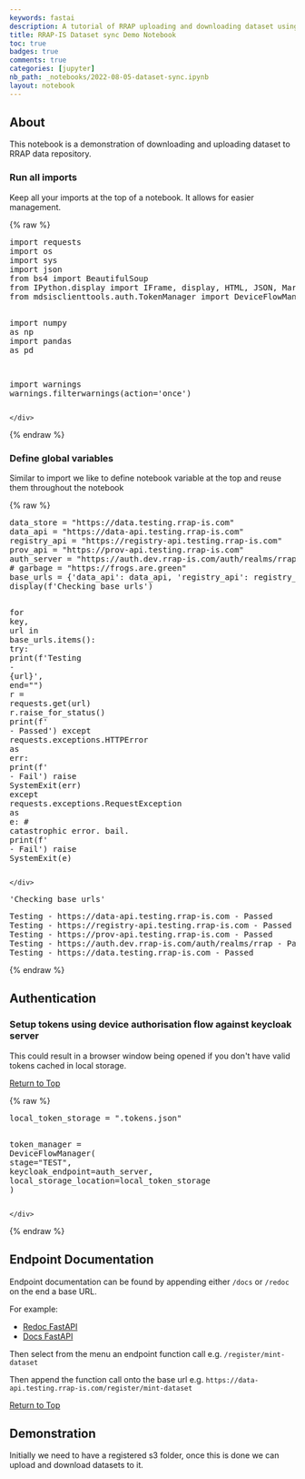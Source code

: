 ```yaml
---
keywords: fastai
description: A tutorial of RRAP uploading and downloading dataset using Jupyter notebooks.
title: RRAP-IS Dataset sync Demo Notebook
toc: true 
badges: true
comments: true
categories: [jupyter]
nb_path: _notebooks/2022-08-05-dataset-sync.ipynb
layout: notebook
---
```


<!--
#################################################
### THIS FILE WAS AUTOGENERATED! DO NOT EDIT! ###
#################################################
# file to edit: _notebooks/2022-08-05-dataset-sync.ipynb
-->

<div class="container" id="notebook-container">
        
<div class="cell border-box-sizing text_cell rendered"><div class="inner_cell">
<div class="text_cell_render border-box-sizing rendered_html">
<h2 id="About">About<a class="anchor-link" href="#About"> </a></h2><p>This notebook is a demonstration of downloading and uploading dataset to RRAP data repository.</p>

</div>
</div>
</div>
<div class="cell border-box-sizing text_cell rendered"><div class="inner_cell">
<div class="text_cell_render border-box-sizing rendered_html">
<h3 id="Run-all-imports">Run all imports<a class="anchor-link" href="#Run-all-imports"> </a></h3><p>Keep all your imports at the top of a notebook.  It allows for easier management.</p>

</div>
</div>
</div>
    {% raw %}
    
<div class="cell border-box-sizing code_cell rendered">
<div class="input">

<div class="inner_cell">
    <div class="input_area">
<div class=" highlight hl-ipython3"><pre><span></span><span class="kn">import</span> <span class="nn">requests</span>
<span class="kn">import</span> <span class="nn">os</span>
<span class="kn">import</span> <span class="nn">sys</span>
<span class="kn">import</span> <span class="nn">json</span>
<span class="kn">from</span> <span class="nn">bs4</span> <span class="kn">import</span> <span class="n">BeautifulSoup</span>
<span class="kn">from</span> <span class="nn">IPython.display</span> <span class="kn">import</span> <span class="n">IFrame</span><span class="p">,</span> <span class="n">display</span><span class="p">,</span> <span class="n">HTML</span><span class="p">,</span> <span class="n">JSON</span><span class="p">,</span> <span class="n">Markdown</span><span class="p">,</span> <span class="n">Image</span>
<span class="kn">from</span> <span class="nn">mdsisclienttools.auth.TokenManager</span> <span class="kn">import</span> <span class="n">DeviceFlowManager</span>

<span class="kn">import</span> <span class="nn">numpy</span> <span class="k">as</span> <span class="nn">np</span>
<span class="kn">import</span> <span class="nn">pandas</span> <span class="k">as</span> <span class="nn">pd</span>

<span class="kn">import</span> <span class="nn">warnings</span>
<span class="n">warnings</span><span class="o">.</span><span class="n">filterwarnings</span><span class="p">(</span><span class="n">action</span><span class="o">=</span><span class="s1">&#39;once&#39;</span><span class="p">)</span>
</pre></div>

    </div>
</div>
</div>

</div>
    {% endraw %}

<div class="cell border-box-sizing text_cell rendered"><div class="inner_cell">
<div class="text_cell_render border-box-sizing rendered_html">
<h3 id="Define-global-variables">Define global variables<a class="anchor-link" href="#Define-global-variables"> </a></h3><p>Similar to import we like to define notebook variable at the top and reuse them throughout the notebook</p>

</div>
</div>
</div>
    {% raw %}
    
<div class="cell border-box-sizing code_cell rendered">
<div class="input">

<div class="inner_cell">
    <div class="input_area">
<div class=" highlight hl-ipython3"><pre><span></span><span class="n">data_store</span> <span class="o">=</span> <span class="s2">&quot;https://data.testing.rrap-is.com&quot;</span>
<span class="n">data_api</span> <span class="o">=</span> <span class="s2">&quot;https://data-api.testing.rrap-is.com&quot;</span>
<span class="n">registry_api</span> <span class="o">=</span> <span class="s2">&quot;https://registry-api.testing.rrap-is.com&quot;</span>
<span class="n">prov_api</span> <span class="o">=</span> <span class="s2">&quot;https://prov-api.testing.rrap-is.com&quot;</span>
<span class="n">auth_server</span> <span class="o">=</span> <span class="s2">&quot;https://auth.dev.rrap-is.com/auth/realms/rrap&quot;</span>
<span class="c1"># garbage = &quot;https://frogs.are.green&quot;</span>
<span class="n">base_urls</span> <span class="o">=</span> <span class="p">{</span><span class="s1">&#39;data_api&#39;</span><span class="p">:</span> <span class="n">data_api</span><span class="p">,</span> <span class="s1">&#39;registry_api&#39;</span><span class="p">:</span> <span class="n">registry_api</span><span class="p">,</span> <span class="s1">&#39;prov_api&#39;</span><span class="p">:</span> <span class="n">prov_api</span><span class="p">,</span> <span class="s1">&#39;auth_server&#39;</span><span class="p">:</span> <span class="n">auth_server</span><span class="p">,</span> <span class="s1">&#39;data_store&#39;</span><span class="p">:</span> <span class="n">data_store</span><span class="p">}</span><span class="c1">#, &#39;garbage&#39;: garbage}</span>
<span class="n">display</span><span class="p">(</span><span class="sa">f</span><span class="s1">&#39;Checking base urls&#39;</span><span class="p">)</span>

<span class="k">for</span> <span class="n">key</span><span class="p">,</span> <span class="n">url</span> <span class="ow">in</span> <span class="n">base_urls</span><span class="o">.</span><span class="n">items</span><span class="p">():</span>
    <span class="k">try</span><span class="p">:</span>
        <span class="nb">print</span><span class="p">(</span><span class="sa">f</span><span class="s1">&#39;Testing - </span><span class="si">{</span><span class="n">url</span><span class="si">}</span><span class="s1">&#39;</span><span class="p">,</span> <span class="n">end</span><span class="o">=</span><span class="s2">&quot;&quot;</span><span class="p">)</span>
        <span class="n">r</span> <span class="o">=</span> <span class="n">requests</span><span class="o">.</span><span class="n">get</span><span class="p">(</span><span class="n">url</span><span class="p">)</span>
        <span class="n">r</span><span class="o">.</span><span class="n">raise_for_status</span><span class="p">()</span>
        <span class="nb">print</span><span class="p">(</span><span class="sa">f</span><span class="s1">&#39; - Passed&#39;</span><span class="p">)</span>
    <span class="k">except</span> <span class="n">requests</span><span class="o">.</span><span class="n">exceptions</span><span class="o">.</span><span class="n">HTTPError</span> <span class="k">as</span> <span class="n">err</span><span class="p">:</span>
        <span class="nb">print</span><span class="p">(</span><span class="sa">f</span><span class="s1">&#39; - Fail&#39;</span><span class="p">)</span>
        <span class="k">raise</span> <span class="ne">SystemExit</span><span class="p">(</span><span class="n">err</span><span class="p">)</span>
    <span class="k">except</span> <span class="n">requests</span><span class="o">.</span><span class="n">exceptions</span><span class="o">.</span><span class="n">RequestException</span> <span class="k">as</span> <span class="n">e</span><span class="p">:</span>
        <span class="c1"># catastrophic error. bail.</span>
        <span class="nb">print</span><span class="p">(</span><span class="sa">f</span><span class="s1">&#39; - Fail&#39;</span><span class="p">)</span>
        <span class="k">raise</span> <span class="ne">SystemExit</span><span class="p">(</span><span class="n">e</span><span class="p">)</span>
</pre></div>

    </div>
</div>
</div>

<div class="output_wrapper">
<div class="output">

<div class="output_area">



<div class="output_text output_subarea ">
<pre>&#39;Checking base urls&#39;</pre>
</div>

</div>

<div class="output_area">

<div class="output_subarea output_stream output_stdout output_text">
<pre>Testing - https://data-api.testing.rrap-is.com - Passed
Testing - https://registry-api.testing.rrap-is.com - Passed
Testing - https://prov-api.testing.rrap-is.com - Passed
Testing - https://auth.dev.rrap-is.com/auth/realms/rrap - Passed
Testing - https://data.testing.rrap-is.com - Passed
</pre>
</div>
</div>

</div>
</div>

</div>
    {% endraw %}

<div class="cell border-box-sizing text_cell rendered"><div class="inner_cell">
<div class="text_cell_render border-box-sizing rendered_html">
<h2 id="Authentication">Authentication<a class="anchor-link" href="#Authentication"> </a></h2><h3 id="Setup-tokens-using-device-authorisation-flow-against-keycloak-server">Setup tokens using device authorisation flow against keycloak server<a class="anchor-link" href="#Setup-tokens-using-device-authorisation-flow-against-keycloak-server"> </a></h3><p>This could result in a browser window being opened if you don't have valid tokens cached in local storage.</p>
<p><a href="#toc">Return to Top</a></p>

</div>
</div>
</div>
    {% raw %}
    
<div class="cell border-box-sizing code_cell rendered">
<div class="input">

<div class="inner_cell">
    <div class="input_area">
<div class=" highlight hl-ipython3"><pre><span></span><span class="n">local_token_storage</span> <span class="o">=</span> <span class="s2">&quot;.tokens.json&quot;</span>

<span class="n">token_manager</span> <span class="o">=</span> <span class="n">DeviceFlowManager</span><span class="p">(</span>
    <span class="n">stage</span><span class="o">=</span><span class="s2">&quot;TEST&quot;</span><span class="p">,</span>
    <span class="n">keycloak_endpoint</span><span class="o">=</span><span class="n">auth_server</span><span class="p">,</span>
    <span class="n">local_storage_location</span><span class="o">=</span><span class="n">local_token_storage</span>
<span class="p">)</span>
</pre></div>

    </div>
</div>
</div>

</div>
    {% endraw %}

<div class="cell border-box-sizing text_cell rendered"><div class="inner_cell">
<div class="text_cell_render border-box-sizing rendered_html">
<h2 id="Endpoint-Documentation">Endpoint Documentation<a class="anchor-link" href="#Endpoint-Documentation"> </a></h2><p>Endpoint documentation can be found by appending either <code>/docs</code> or <code>/redoc</code> on the end a base URL.</p>
<p>For example:</p>
<ul>
  <li><a href="https://data-api.testing.rrap-is.com/redoc" target="_blank">Redoc FastAPI</a></li>
  <li><a href="https://data-api.testing.rrap-is.com/docs" target="_blank">Docs FastAPI</a> </li>
</ul><p>Then select from the menu an endpoint function call e.g. <code>/register/mint-dataset</code></p>
<p>Then append the function call onto the base url e.g. <code>https://data-api.testing.rrap-is.com/register/mint-dataset</code></p>
<p><a href="#toc">Return to Top</a></p>

</div>
</div>
</div>
<div class="cell border-box-sizing text_cell rendered"><div class="inner_cell">
<div class="text_cell_render border-box-sizing rendered_html">
<h2 id="Demonstration">Demonstration<a class="anchor-link" href="#Demonstration"> </a></h2><p>Initially we need to have a registered s3 folder, once this is done we can upload and download datasets to it.</p>

</div>
</div>
</div>
</div>
 

